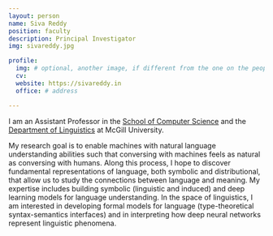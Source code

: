 ```yaml
---
layout: person
name: Siva Reddy
position: faculty
description: Principal Investigator
img: sivareddy.jpg

profile:
  img: # optional, another image, if different from the one on the people page
  cv:
  website: https://sivareddy.in
  office: # address

---
```


I am an Assistant Professor in the [School of Computer Science](https://www.cs.mcgill.ca/) and the [Department of Linguistics](https://www.mcgill.ca/linguistics/) at McGill University.

My research goal is to enable machines with natural language understanding abilities such that conversing with machines feels as natural as conversing with humans. Along this process, I hope to discover fundamental representations of language, both symbolic and distributional, that allow us to study the connections between language and meaning. My expertise includes building symbolic (linguistic and induced) and deep learning models for language understanding. In the space of linguistics, I am interested in developing formal models for language (type-theoretical syntax-semantics interfaces) and in interpreting how deep neural networks represent linguistic phenomena.
